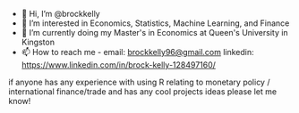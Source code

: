 - 👋 Hi, I’m @brockkelly
- 👀 I’m interested in Economics, Statistics, Machine Learning, and Finance
- 🌱 I’m currently doing my Master's in Economics at Queen's University in Kingston
- 📫 How to reach me - 
email: brockkelly96@gmail.com
linkedin: https://www.linkedin.com/in/brock-kelly-128497160/

if anyone has any experience with using R relating to monetary policy / international finance/trade and has any cool projects ideas please let me know!
